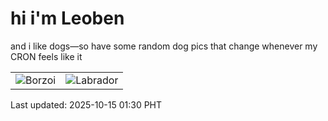 # hi i'm Leoben

and i like dogs—so have some random dog pics that change whenever my CRON feels like it

|  |  |
|--------|----------|
| ![Borzoi](https://random-dog-vercel.vercel.app/api/random-borzoi?v=1760463028) | ![Labrador](https://random-dog-vercel.vercel.app/api/random-labrador?v=1760463028) |

Last updated: 2025-10-15 01:30 PHT
